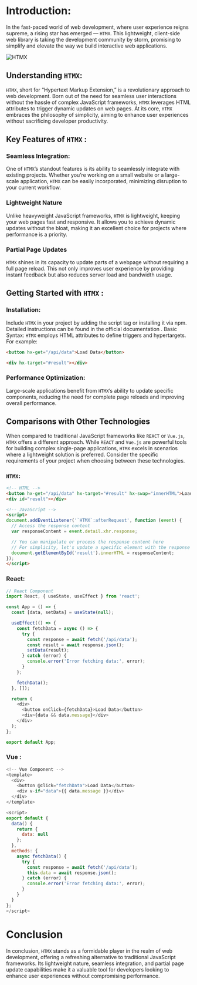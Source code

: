 # Introduction:
In the fast-paced world of web development, where user experience reigns supreme, a rising star has emerged — `HTMX`. 
This lightweight, client-side web library is taking the development community by storm, promising to simplify and elevate the way we build interactive web applications. 

![HTMX](./htmx.png)

## Understanding `HTMX`:

`HTMX`, short for “Hypertext Markup Extension,” is a revolutionary approach to web development. 
Born out of the need for seamless user interactions without the hassle of complex JavaScript frameworks, `HTMX` leverages HTML attributes to trigger dynamic updates on web pages.
At its core, `HTMX` embraces the philosophy of simplicity, aiming to enhance user experiences without sacrificing developer productivity.

## Key Features of `HTMX` :

### Seamless Integration:

One of `HTMX`’s standout features is its ability to seamlessly integrate with existing projects. 
Whether you’re working on a small website or a large-scale application, `HTMX` can be easily incorporated, minimizing disruption to your current workflow.

### Lightweight Nature

Unlike heavyweight JavaScript frameworks, `HTMX` is lightweight, keeping your web pages fast and responsive. 
It allows you to achieve dynamic updates without the bloat, making it an excellent choice for projects where performance is a priority.

### Partial Page Updates

`HTMX` shines in its capacity to update parts of a webpage without requiring a full page reload. 
This not only improves user experience by providing instant feedback but also reduces server load and bandwidth usage.

## Getting Started with `HTMX` : 


### Installation: 

Include `HTMX` in your project by adding the script tag or installing it via npm. Detailed instructions can be found in the official documentation .
Basic Syntax: `HTMX` employs HTML attributes to define triggers and hypertargets. For example:
```HTML
<button hx-get="/api/data">Load Data</button>

<div hx-target="#result"></div>
```
### Performance Optimization:

Large-scale applications benefit from `HTMX`’s ability to update specific components, 
reducing the need for complete page reloads and improving overall performance.


## Comparisons with Other Technologies

When compared to traditional JavaScript frameworks like `REACT` or `Vue.js`, `HTMX` offers a different approach. 
While `REACT` and `Vue.js` are powerful tools for building complex single-page applications, `HTMX` excels in scenarios where a lightweight solution is preferred. 
Consider the specific requirements of your project when choosing between these technologies.

### `HTMX`:

```HTML
<!-- HTML -->
<button hx-get="/api/data" hx-target="#result" hx-swap="innerHTML">Load Data</button>
<div id="result"></div>

<!-- JavaScript -->
<script>
document.addEventListener('`HTMX`:afterRequest', function (event) {
  // Access the response content
  var responseContent = event.detail.xhr.response;

  // You can manipulate or process the response content here
  // For simplicity, let's update a specific element with the response
  document.getElementById('result').innerHTML = responseContent;
});
</script>
```

### React:

```javascript
// React Component
import React, { useState, useEffect } from 'react';

const App = () => {
  const [data, setData] = useState(null);

  useEffect(() => {
    const fetchData = async () => {
      try {
        const response = await fetch('/api/data');
        const result = await response.json();
        setData(result);
      } catch (error) {
        console.error('Error fetching data:', error);
      }
    };

    fetchData();
  }, []);

  return (
    <div>
      <button onClick={fetchData}>Load Data</button>
      <div>{data && data.message}</div>
    </div>
  );
};

export default App;
```

### Vue :

```javascript
<!-- Vue Component -->
<template>
  <div>
    <button @click="fetchData">Load Data</button>
    <div v-if="data">{{ data.message }}</div>
  </div>
</template>

<script>
export default {
  data() {
    return {
      data: null
    };
  },
  methods: {
    async fetchData() {
      try {
        const response = await fetch('/api/data');
        this.data = await response.json();
      } catch (error) {
        console.error('Error fetching data:', error);
      }
    }
  }
};
</script>
```
# Conclusion

In conclusion, `HTMX` stands as a formidable player in the realm of web development, offering a refreshing alternative to traditional JavaScript frameworks. 
Its lightweight nature, seamless integration, and partial page update capabilities make it a valuable tool for developers looking to enhance user experiences without compromising performance.
